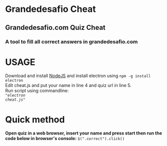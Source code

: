 # Grandedesafio Cheat
## Grandedesafio.com Quiz Cheat
### A tool to fill all correct answers in grandedesafio.com

# USAGE
Download and install <a href="https://nodejs.org/en/">NodeJS</a> and install electron using <code>npm -g install electron</code><br/>
Edit cheat.js and put your name in line 4 and quiz url in line 5.<br/>
Run script using commandline:<br/>
<i><code>"electron cheat.js"</code></i>
# Quick method
<b>Open quiz in a web browser, insert your name and press start then run the code below in browser's console:</b>
<code>$(".correct").click()</code>
